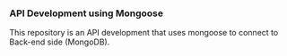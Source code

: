 ### API Development using Mongoose

This repository is an API development that uses mongoose to connect to Back-end side (MongoDB).
